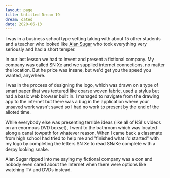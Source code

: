 ```yaml
---
layout: page
title: Untitled Dream 19
dream: dated
date: 2020-06-13
---
```


I was in a business school type setting taking with about 15 other students and a teacher who looked like [Alan Sugar](https://en.wikipedia.org/wiki/Alan_Sugar) who took everything very seriously and had a short temper.

In our last lesson we had to invent and present a fictional company. My company was called SN Xe and we supplied internet connections, no matter the location. But he price was insane, but we'd get you the speed you wanted, anywhere.

I was in the process of designing the logo, which was drawn on a type of smart paper that was textured like coarse woven fabric, used a stylus but had a basic web browser built in. I managed to navigate from the drawing app to the internet but there was a bug in the application where your unsaved work wasn't saved so I had no work to present by the end of the alloted time.

While everybody else was presenting terrible ideas (like all of KSI's videos on an enormous DVD boxset), I went to the bathroom which was located along a canal towpath for whatever reason.  When I came back a classmate from high school <!-- RH --> had tried to help me and "finished what I'd started" with my logo by completing the letters SN Xe to read SNaKe complete with a derpy looking snake.

Alan Sugar ripped into me saying my fictional company was a con and nobody even cared about the Internet when there were options like watching TV and DVDs instead.
